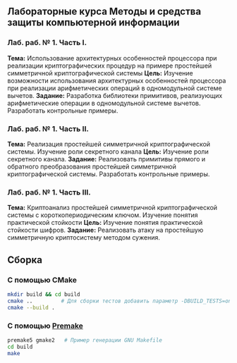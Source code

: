 ## Лабораторные курса Методы и средства защиты компьютерной информации

### Лаб. раб. № 1. Часть I.
**Тема:** Использование архитектурных особенностей процессора при реализации криптографических процедур на примере простейшей симметричной криптографической системы
**Цель:** Изучение возможности использования архитектурных особенностей процессора при реализации арифметических операций в одномодульной системе вычетов.
**Задание:** Разработка библиотеки примитивов, реализующих арифметические операции в одномодульной системе вычетов. Разработать контрольные примеры.

### Лаб. раб. № 1. Часть II.
**Тема:** Реализация простейшей симметричной криптографической системы. Изучение роли секретного канала
**Цель:** Изучение роли секретного канала.
**Задание:** Реализовать примитивы прямого и обратного преобразования простейшей симметричной криптографической системы. Разработать контрольные примеры.

### Лаб. раб. № 1. Часть III.
**Тема:** Криптоанализ простейшей симметричной криптографической системы с короткопериодическим ключом. Изучение понятия практической стойкости
**Цель:** Изучение понятия практической стойкости шифров.
**Задание:** Реализовать атаку на простейшую симметричную криптосистему методом сужения.

## Сборка

### С помощью CMake

```bash
mkdir build && cd build
cmake ..         # Для сборки тестов добавить параметр -DBUILD_TESTS=on
cmake --build .
```

### С помощью [Premake](https://github.com/premake/premake-core)

```bash
premake5 gmake2   # Пример генерации GNU Makefile
cd build
make
```
